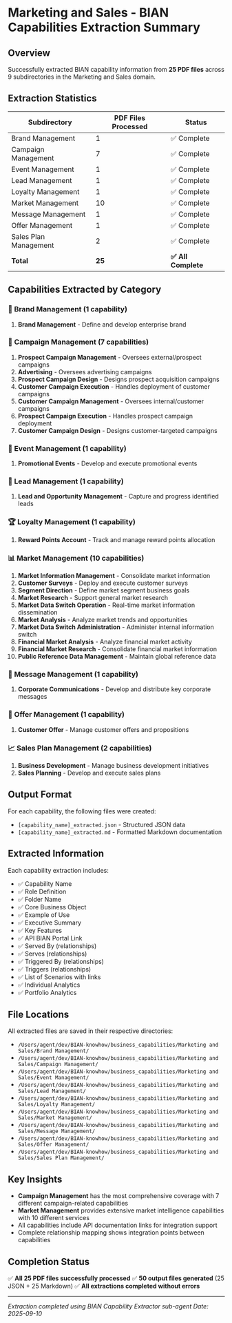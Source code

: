 # Marketing and Sales - BIAN Capabilities Extraction Summary

## Overview
Successfully extracted BIAN capability information from **25 PDF files** across 9 subdirectories in the Marketing and Sales domain.

## Extraction Statistics

| Subdirectory | PDF Files Processed | Status |
|--------------|---------------------|--------|
| Brand Management | 1 | ✅ Complete |
| Campaign Management | 7 | ✅ Complete |
| Event Management | 1 | ✅ Complete |
| Lead Management | 1 | ✅ Complete |
| Loyalty Management | 1 | ✅ Complete |
| Market Management | 10 | ✅ Complete |
| Message Management | 1 | ✅ Complete |
| Offer Management | 1 | ✅ Complete |
| Sales Plan Management | 2 | ✅ Complete |
| **Total** | **25** | **✅ All Complete** |

## Capabilities Extracted by Category

### 🎨 Brand Management (1 capability)
1. **Brand Management** - Define and develop enterprise brand

### 📢 Campaign Management (7 capabilities)
1. **Prospect Campaign Management** - Oversees external/prospect campaigns
2. **Advertising** - Oversees advertising campaigns
3. **Prospect Campaign Design** - Designs prospect acquisition campaigns
4. **Customer Campaign Execution** - Handles deployment of customer campaigns
5. **Customer Campaign Management** - Oversees internal/customer campaigns
6. **Prospect Campaign Execution** - Handles prospect campaign deployment
7. **Customer Campaign Design** - Designs customer-targeted campaigns

### 🎉 Event Management (1 capability)
1. **Promotional Events** - Develop and execute promotional events

### 🎯 Lead Management (1 capability)
1. **Lead and Opportunity Management** - Capture and progress identified leads

### 🏆 Loyalty Management (1 capability)
1. **Reward Points Account** - Track and manage reward points allocation

### 📊 Market Management (10 capabilities)
1. **Market Information Management** - Consolidate market information
2. **Customer Surveys** - Deploy and execute customer surveys
3. **Segment Direction** - Define market segment business goals
4. **Market Research** - Support general market research
5. **Market Data Switch Operation** - Real-time market information dissemination
6. **Market Analysis** - Analyze market trends and opportunities
7. **Market Data Switch Administration** - Administer internal information switch
8. **Financial Market Analysis** - Analyze financial market activity
9. **Financial Market Research** - Consolidate financial market information
10. **Public Reference Data Management** - Maintain global reference data

### 💬 Message Management (1 capability)
1. **Corporate Communications** - Develop and distribute key corporate messages

### 💼 Offer Management (1 capability)
1. **Customer Offer** - Manage customer offers and propositions

### 📈 Sales Plan Management (2 capabilities)
1. **Business Development** - Manage business development initiatives
2. **Sales Planning** - Develop and execute sales plans

## Output Format
For each capability, the following files were created:
- `[capability_name]_extracted.json` - Structured JSON data
- `[capability_name]_extracted.md` - Formatted Markdown documentation

## Extracted Information
Each capability extraction includes:
- ✅ Capability Name
- ✅ Role Definition
- ✅ Folder Name
- ✅ Core Business Object
- ✅ Example of Use
- ✅ Executive Summary
- ✅ Key Features
- ✅ API BIAN Portal Link
- ✅ Served By (relationships)
- ✅ Serves (relationships)
- ✅ Triggered By (relationships)
- ✅ Triggers (relationships)
- ✅ List of Scenarios with links
- ✅ Individual Analytics
- ✅ Portfolio Analytics

## File Locations
All extracted files are saved in their respective directories:
- `/Users/agent/dev/BIAN-knowhow/business_capabilities/Marketing and Sales/Brand Management/`
- `/Users/agent/dev/BIAN-knowhow/business_capabilities/Marketing and Sales/Campaign Management/`
- `/Users/agent/dev/BIAN-knowhow/business_capabilities/Marketing and Sales/Event Management/`
- `/Users/agent/dev/BIAN-knowhow/business_capabilities/Marketing and Sales/Lead Management/`
- `/Users/agent/dev/BIAN-knowhow/business_capabilities/Marketing and Sales/Loyalty Management/`
- `/Users/agent/dev/BIAN-knowhow/business_capabilities/Marketing and Sales/Market Management/`
- `/Users/agent/dev/BIAN-knowhow/business_capabilities/Marketing and Sales/Message Management/`
- `/Users/agent/dev/BIAN-knowhow/business_capabilities/Marketing and Sales/Offer Management/`
- `/Users/agent/dev/BIAN-knowhow/business_capabilities/Marketing and Sales/Sales Plan Management/`

## Key Insights
- **Campaign Management** has the most comprehensive coverage with 7 different campaign-related capabilities
- **Market Management** provides extensive market intelligence capabilities with 10 different services
- All capabilities include API documentation links for integration support
- Complete relationship mapping shows integration points between capabilities

## Completion Status
✅ **All 25 PDF files successfully processed**
✅ **50 output files generated** (25 JSON + 25 Markdown)
✅ **All extractions completed without errors**

---
*Extraction completed using BIAN Capability Extractor sub-agent*
*Date: 2025-09-10*